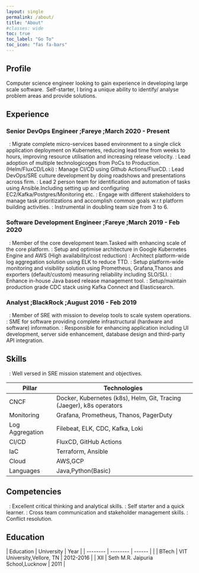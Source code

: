 ```yaml
---
layout: single
permalink: /about/
title: "About"
#classes: wide
toc: true
toc_label: "Go To"
toc_icon: "fas fa-bars"
---
```

## Profile
Computer science engineer looking to gain experience in developing large scale
software.&nbsp;
Self-starter, I bring a unique ability to identify/ analyse problem areas and provide
solutions.

## Experience
### Senior DevOps Engineer ;Fareye ;March 2020 - Present
  &nbsp;
  : Migrate complete micro-services based environment to a single click application deployment on Kubernetes, reducing lead time from weeks to hours, improving resource utilisation and increasing release velocity.
  : Lead adoption of multiple technologicoges from PoCs to Production.(Helm/FluxCD/Loki)
  : Manage CI/CD using Github Actions/FluxCD.
  : Lead DevOps/SRE culture development by doing roadshows and presentations across firm.
  : Lead 2 person team for identification and automation of tasks using Ansible.Including setting up and configuring EC2/Kafka/Postgres/Monitoring etc.
  : Engage with different stakeholders to manage task prioritizations and accomplish common goals w.r.t platform building activities.
  : Instrumental in doubling team size from 3 to 6.

### Software Development Engineer  ;Fareye ;March 2019 - Feb 2020
  &nbsp;
  : Member of the core development team.Tasked with enhancing scale of the core platform.
  : Setup and optimise architecture in Google Kubernetes Engine and AWS (High availability/cost reduction)
  : Architect platform-wide log aggregation solution using ELK to reduce TTD.
  : Setup platform-wide monitoring and visibility solution using Prometheus, Grafana,Thanos and exporters (default/custom) measuring reliability including SLO/SLI.
  : Enhance in-house Java based release management tool.
  : Setup/maintain production grade CDC stack using Kafka Connect and Elasticsearch.

### Analyst ;BlackRock ;August 2016 - Feb 2019
  &nbsp;
  : Member of SRE with mission to develop tools to scale system operations.
  : SME for software providing complete infrastructural (hardware and software) information.
  : Responsible for enhancing application including UI development, server side enhancement, database design and third-party API integration.

## Skills
  &nbsp;
  : Well versed in SRE mission statement and objectives.

| Pillar           | Technologies 									                          |
| --------         | ------ 																  |
| CNCF    		   | Docker, Kubernetes (k8s), Helm, Git, Tracing (Jaeger), k8s operators     |
| Monitoring       | Grafana, Prometheus, Thanos, PagerDuty  								  |
| Log Aggregation  | Filebeat, ELK, CDC, Kafka, Loki  										  |
| CI/CD            | FluxCD, GitHub Actions  												  |
| IaC              | Terraform, Ansible  													  | 
| Cloud            | AWS,GCP                                                                  |
| Languages        | Java,Python(Basic)                                                       |

## Competencies
  &nbsp;
  : Excellent critical thinking and analytical skills.
  : Self starter and a quick learner.
  : Cross team communication and stakeholder management skills.
  : Conflict resolution.

## Education
| Education | University       						| Year 		    |
| --------  | --------         						| ------ 		|														  |
|	BTech	| VIT University,Vellore, TN 			| 2012-2016     |
|	XII 	| Seth M.R. Jaipuria School,Lucknow     | 2011  		|
